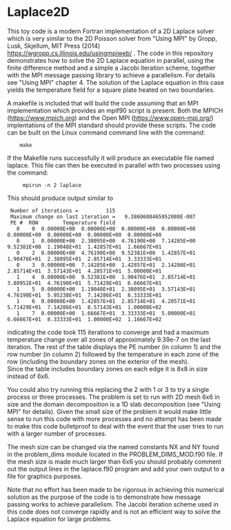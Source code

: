 # Laplace2D
This toy code is a modern Fortran implementation of a 2D Laplace solver which is very similar 
to the 2D Poisson  solver from "Using MPI" by Gropp, Lusk, Skjellum, MIT Press (2014) 
https://wgropp.cs.illinois.edu/usingmpiweb/  .
The code in this repository demonstrates  how to solve the 2D Laplace equation in 
parallel, using the finite difference method and a simple a Jacobi iteration scheme, 
together with the MPI message passing library to achieve a parallelism.  For details see 
"Using MPI" chapter 4.  The solution of the Laplace equation in this case yields the temperature 
field for a square plate heated on two boundaries.  

A makefile is included that will build the code assuming that an MPI implementation which 
provides an mpif90 script is present.    Both the MPICH (https://www.mpich.org) and the
Open MPI (https://www.open-mpi.org/) implentations of the MPI standard should provide 
these scripts.  The code can be built on the Linux command command line with the command: 

        make

If the Makefile runs successfully it will produce an executable file named laplace.   This file 
can then be executed in parallel with two processes using the command:

         mpirun -n 2 laplace

This should produce output similar to
```
 Number of iterations =         115
 Maximum change on last iteration =   9.3860688465952080E-007
 PE #  ROW        Temperature field
   0    0  0.00000E+00  0.00000E+00  0.00000E+00  0.00000E+00  0.00000E+00  0.00000E+00  0.00000E+00  0.00000E+00
   0    1  0.00000E+00  2.38095E+00  4.76190E+00  7.14285E+00  9.52381E+00  1.19048E+01  1.42857E+01  1.66667E+01
   0    2  0.00000E+00  4.76190E+00  9.52381E+00  1.42857E+01  1.90476E+01  2.38095E+01  2.85714E+01  3.33333E+01
   0    3  0.00000E+00  7.14285E+00  1.42857E+01  2.14286E+01  2.85714E+01  3.57143E+01  4.28571E+01  5.00000E+01
   1    4  0.00000E+00  9.52381E+00  1.90476E+01  2.85714E+01  3.80952E+01  4.76190E+01  5.71429E+01  6.66667E+01
   1    5  0.00000E+00  1.19048E+01  2.38095E+01  3.57143E+01  4.76190E+01  5.95238E+01  7.14286E+01  8.33333E+01
   1    6  0.00000E+00  1.42857E+01  2.85714E+01  4.28571E+01  5.71429E+01  7.14286E+01  8.57143E+01  1.00000E+02
   1    7  0.00000E+00  1.66667E+01  3.33333E+01  5.00000E+01  6.66667E+01  8.33333E+01  1.00000E+02  1.16667E+02
```
indicating the code took 115 iterations to converge and had a maximum temperature change over 
all zones of approximately 9.39e-7 on the last iteration.   The rest of the table displays 
the PE number (in column 1) and the row number (in column 2) followed by the temperature in each 
zone of the row (including the boundary zones on the exterior of the mesh).   
Since the table includes boundary zones on each edge it is 8x8 in size instead of 6x6.

You could also try running this replacing the 2 with 1 or 3 to try a single process or three 
processes. The problem is set to run with 2D mesh 6x6 in size and the domain decomposition is 
a 1D slab decomposition (see "Using MPI" for details).    Given the small size of the problem 
it would make little sense to run this code with more processes and no attempt has been made 
to make this  code bulletproof to deal with the event that the user tries to run with a larger 
number of processes.     

The mesh size can be changed via the named constants NX and NY found in the problem_dims 
module located in the PROBLEM_DIMS_MOD.f90 file.    If the mesh size is made much larger 
than 6x6 you should probably comment out the output lines in the laplace.f90 program and add 
your own output to a file for graphics purposes.

Note that no effort has been made to be rigorous in achieving this numerical
solution as the purpose of the code is to demonstrate how message passing works to achieve 
parallelism.   The Jacobi iteration scheme used in this code does not converge rapidly and
is not an efficient way to solve the Laplace equation for large problems.
